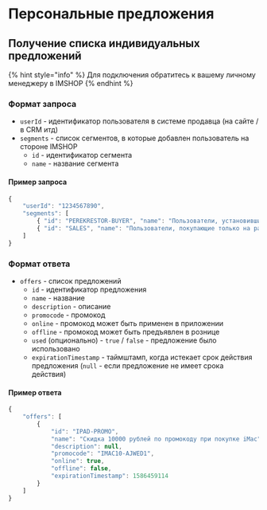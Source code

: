 # Персональные предложения

## Получение списка индивидуальных предложений

{% hint style="info" %}
Для подключения обратитесь к вашему личному менеджеру в IMSHOP
{% endhint %}

### Формат запроса

* `userId` - идентификатор пользователя в системе продавца \(на сайте / в CRM итд\)
* `segments` - список сегментов, в которые добавлен пользователь на стороне IMSHOP
  * `id` - идентификатор сегмента
  * `name` - название сегмента

#### Пример запроса

```javascript
{
    "userId": "1234567890",
    "segments": [
        { "id": "PEREKRESTOR-BUYER", "name": "Пользователи, установившие приложение по флаеру в Перекрестке" },
        { "id": "SALES", "name": "Пользователи, покупающие только на распродажах" }
    ]
}
```

### Формат ответа

* `offers` - список предложений
  * `id` - идентификатор предложения
  * `name` - название
  * `description` - описание
  * `promocode` - промокод
  * `online` - промокод может быть применен в приложении
  * `offline` - промокод может быть предъявлен в рознице
  * `used` \(опционально\) - `true` / `false` - предложение было использовано
  * `expirationTimestamp` - таймштамп, когда истекает срок действия предложения \(`null` - если предложение не имеет срока действия\)

#### Пример ответа

```javascript
{
    "offers": [
        {
            "id": "IPAD-PROMO",
            "name": "Скидка 10000 рублей по промокоду при покупке iMac",
            "description": null,
            "promocode": "IMAC10-AJWED1",
            "online": true,
            "offline": false,
            "expirationTimestamp": 1586459114
        }
    ]
}
```

